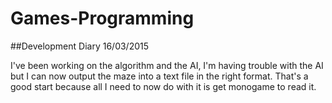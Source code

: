 # Games-Programming
##Development Diary 16/03/2015

I've been working on the algorithm and the AI, I'm having trouble with the AI but I can now output the maze into a text file in the right format.
That's a good start because all I need to now do with it is get monogame to read it.
